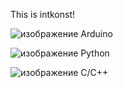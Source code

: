 This is intkonst!


![изображение](https://github.com/user-attachments/assets/1426affb-ded4-4a1e-902e-d1bcea140d84) Arduino

![изображение](https://github.com/user-attachments/assets/15c01ca2-a6c4-445f-866a-fefea0ad63f4)
Python


![изображение](https://github.com/user-attachments/assets/13323d5a-e222-4595-bd67-7e96bdab5b91)
C/C++
